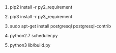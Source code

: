1. pip2 install -r py2_requirement

2. pip3 install -r py3_requirement

2. sudo apt-get install postgresql postgresql-contrib

3. python2.7 scheduler.py

4. python3 lib/build.py

